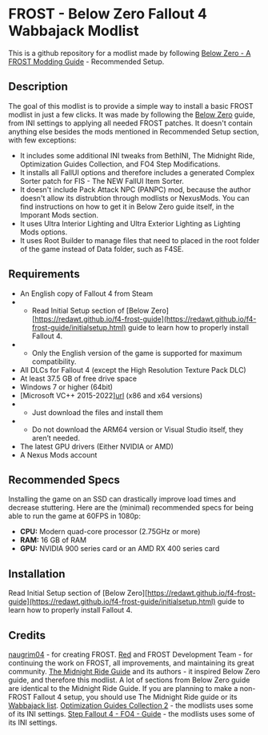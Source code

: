 # FROST - Below Zero Fallout 4 Wabbajack Modlist
This is a github repository for a modlist made by following [Below Zero - A FROST Modding Guide]([url](https://redawt.github.io/f4-frost-guide)) -  Recommended Setup.

## Description
The goal of this modlist is to provide a simple way to install a basic FROST modlist in just a few clicks. It was made by following the [Below Zero](https://redawt.github.io/f4-frost-guide) guide, from INI settings to applying all needed FROST patches. It doesn't contain anything else besides the mods mentioned in Recommended Setup section, with few exceptions:
- It includes some additional INI tweaks from BethINI, The Midnight Ride, Optimization Guides Collection, and FO4 Step Modifications.
- It installs all FallUI options and therefore includes a generated Complex Sorter patch for FIS - The NEW FallUI Item Sorter.
- It doesn't include Pack Attack NPC (PANPC) mod, because the author doesn't allow its distrubtion through modlists or NexusMods. You can find instructions on how to get it in Below Zero guide itself, in the Imporant Mods section.
- It uses Ultra Interior Lighting and Ultra Exterior Lighting as Lighting Mods options.
- It uses Root Builder to manage files that need to placed in the root folder of the game instead of Data folder, such as F4SE.

## Requirements
- An English copy of Fallout 4 from Steam
- - Read Initial Setup section of [Below Zero][https://redawt.github.io/f4-frost-guide](https://redawt.github.io/f4-frost-guide/initialsetup.html) guide to learn how to properly install Fallout 4.
- - Only the English version of the game is supported for maximum compatibility.
- All DLCs for Fallout 4 (except the High Resolution Texture Pack DLC)
- At least 37.5 GB of free drive space
- Windows 7 or higher (64bit)
- [Microsoft VC++ 2015-2022][url](https://docs.microsoft.com/en-us/cpp/windows/latest-supported-vc-redist?view=msvc-170) (x86 and x64 versions)
- - Just download the files and install them
- - Do not download the ARM64 version or Visual Studio itself, they aren’t needed.
- The latest GPU drivers (Either NVIDIA or AMD)
- A Nexus Mods account

## Recommended Specs
Installing the game on an SSD can drastically improve load times and decrease stuttering. Here are the (minimal) recommended specs for being able to run the game at 60FPS in 1080p:

- **CPU:** Modern quad-core processor (2.75GHz or more)
- **RAM:** 16 GB of RAM
- **GPU:** NVIDIA 900 series card or an AMD RX 400 series card

## Installation
Read Initial Setup section of [Below Zero][https://redawt.github.io/f4-frost-guide](https://redawt.github.io/f4-frost-guide/initialsetup.html) guide to learn how to properly install Fallout 4.

## Credits
[naugrim04]([url](https://www.nexusmods.com/fallout4/users/6324000)) - for creating FROST.
[Red]([url](https://www.nexusmods.com/fallout4/users/47725848)) and FROST Development Team - for continuing the work on FROST, all improvements, and maintaining its great community.
[The Midnight Ride Guide]([url](https://themidnightride.moddinglinked.com/)) and its authors - it inspired Below Zero guide, and therefore this modlist. A lot of sections from Below Zero guide are identical to the Midnight Ride Guide. If you are planning to make a non-FROST Fallout 4 setup, you should use The Midnight Ride guide or its [Wabbajack list]([url](https://themidnightride.moddinglinked.com/wabbajack.html)).
[Optimization Guides Collection 2]([url](https://www.nexusmods.com/fallout4/mods/50005?tab=description)https://www.nexusmods.com/fallout4/mods/50005?tab=description) - the modlists uses some of its INI settings.
[Step Fallout 4 - FO4 - Guide]([url](https://www.nexusmods.com/fallout4/mods/74193)https://www.nexusmods.com/fallout4/mods/74193) - the modlists uses some of its INI settings.
